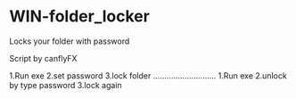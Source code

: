 # WIN-folder_locker
Locks your folder with password 

Script by canflyFX

1.Run exe
2.set password
3.lock folder
............................
1.Run exe
2.unlock by type password
3.lock again
